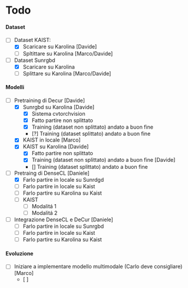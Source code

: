 # Todo

#### Dataset 
- [ ] Dataset KAIST:
  - [X] Scaricare su Karolina [Davide]
  - [ ] Spltittare su Karolina [Marco/Davide]
- [ ] Dataset Sunrgbd
  - [X] Scaricare su Karolina
  - [ ] Splittare su Karolina [Marco/Davide]

#### Modelli

- [ ] Pretraining di Decur [Davide]
  - [X] Sunrgbd su Karolina [Davide]
    - [X] Sistema cvtorchvision
    - [X] Fatto partire non splittato
    - [X] Training (dataset non splittato) andato a buon fine
    - [?] Training (dataset splittato) andato a buon fine
  - [X] KAIST in locale [Marco]
  - [X] KAIST su Karolina [Davide] 
    - [X] Fatto partire non splittato
    - [X] Training (dataset non splittato) andato a buon fine [Davide]
    - [] Training (dataset splittato) andato a buon fine

- [ ] Pretraing di DenseCL [Daniele]
  - [X] Farlo partire in locale su Sunrdgd
  - [ ] Farlo partire in locale su Kaist
  - [ ] Farlo partire su Karolina su Kaist
  - [ ] KAIST
    - [ ] Modalitá 1
    - [ ] Modalitá 2
- [ ] Integrazione DenseCL e DeCur [Daniele]
  - [ ] Farlo partire in locale su Sunrgbd
  - [ ] Farlo partire in locale su Kaist
  - [ ] Farlo partire su Karolina su Kaist

#### Evoluzione

- [ ] Iniziare a implementare modello multimodale (Carlo deve consigliare) [Marco]
  - [ ] 

